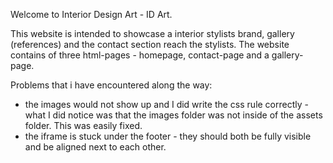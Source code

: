 Welcome to Interior Design Art - ID Art.

This website is intended to showcase a interior stylists brand, gallery (references) and the contact section reach the stylists.
The website contains of three html-pages - homepage, contact-page and a gallery-page.




Problems that i have encountered along the way:
- the images would not show up and I did write the css rule correctly - what I did notice was that the images folder was not inside of the assets folder. This was easily fixed.
- the iframe is stuck under the footer - they should both be fully visible and be aligned next to each other.
